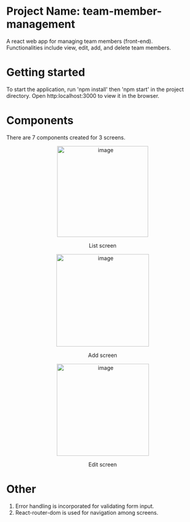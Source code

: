 # Project Name: team-member-management

A react web app for managing team members (front-end).  
Functionalities include view, edit, add, and delete team members.


# Getting started 
To start the application, run 'npm install' then 'npm start' in the project directory.
Open http:localhost:3000 to view it in the browser.

# Components  
There are 7 components created for 3 screens.
<div align=center>
<img width="238" alt="image" src="https://user-images.githubusercontent.com/77893385/157297267-517ce629-17eb-4de9-839d-62916012333c.png">
  <p>List screen</p>
  </div>
    <div align=center>
<img width="242" alt="image" src="https://user-images.githubusercontent.com/77893385/157296068-41fb28f7-d019-4fac-bf7f-8ffbd0e75b19.png">
   <p>Add screen</p>
      </div>
      <div align=center>
      <img width="241" alt="image" src="https://user-images.githubusercontent.com/77893385/157296121-633e980b-407b-4b49-b390-3766391a8237.png">
   <p>Edit screen</p>
</div>


# Other
1. Error handling is incorporated for validating form input.
2. React-router-dom is used for navigation among screens.  
